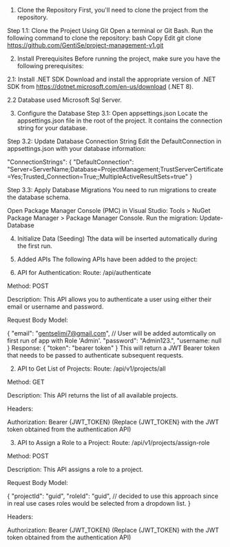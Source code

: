 1. Clone the Repository
First, you'll need to clone the project from the repository.

Step 1.1: Clone the Project Using Git
Open a terminal or Git Bash.
Run the following command to clone the repository:
bash
Copy
Edit
git clone https://github.com/GentiSe/project-management-v1.git

2. Install Prerequisites
Before running the project, make sure you have the following prerequisites:

2.1: Install .NET SDK
Download and install the appropriate version of .NET SDK from https://dotnet.microsoft.com/en-us/download (.NET 8).

2.2 Database used Microsoft Sql Server.

3. Configure the Database
Step 3.1: Open appsettings.json
Locate the appsettings.json file in the root of the project. It contains the connection string for your database.

Step 3.2: Update Database Connection String
Edit the DefaultConnection in appsettings.json with your database information:

"ConnectionStrings": {
    "DefaultConnection": "Server=ServerName;Database=ProjectManagement;TrustServerCertificate=Yes;Trusted_Connection=True;;MultipleActiveResultSets=true"
}


Step 3.3: Apply Database Migrations
You need to run migrations to create the database schema.

Open Package Manager Console (PMC) in Visual Studio:
Tools > NuGet Package Manager > Package Manager Console.
Run the migration: Update-Database

4. Initialize Data (Seeding)
Tthe data will be inserted automatically during the first run.


5. Added APIs
The following APIs have been added to the project:

1. API for Authentication:
Route: /api/authenticate

Method: POST

Description: This API allows you to authenticate a user using either their email or username and password.

Request Body Model:

{
    "email": "gentselimi7@gmail.com", // User will be added automtically on first run of app with Role 'Admin'.
    "password": "Admin123.",
    "username: null
}
Response:
{
    "token": "bearer token"
}
This will return a JWT Bearer token that needs to be passed to authenticate subsequent requests.

2. API to Get List of Projects:
Route: /api/v1/projects/all

Method: GET

Description: This API returns the list of all available projects.

Headers:

Authorization: Bearer {JWT_TOKEN} (Replace {JWT_TOKEN} with the JWT token obtained from the authentication API)

3. API to Assign a Role to a Project:
Route: /api/v1/projects/assign-role

Method: POST

Description: This API assigns a role to a project.

Request Body Model:

{
    "projectId": "guid",
    "roleId": "guid", // decided to use this approach since in real use cases roles would be selected from a dropdown list.
}

Headers:

Authorization: Bearer {JWT_TOKEN} (Replace {JWT_TOKEN} with the JWT token obtained from the authentication API)
